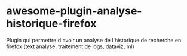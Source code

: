 # awesome-plugin-analyse-historique-firefox
Plugin qui permettre d'avoir un analyse de l'historique de recherche en firefox (text analyse, traitement de logs, dataviz, ml)

